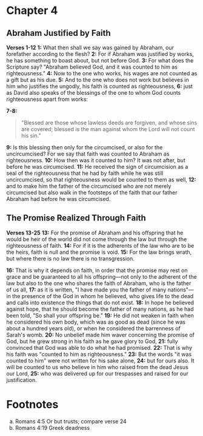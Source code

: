 # Chapter 4
## Abraham Justified by Faith
**Verses 1-12**
**1:** What then shall we say was gained by Abraham, our forefather according to the flesh?
**2:** For if Abraham was justified by works, he has something to boast about, but not before God.
**3:** For what does the Scripture say? "Abraham believed God, and it was counted to him as righteousness."
**4:** Now to the one who works, his wages are not counted as a gift but as his due.
**5:** And to the one who does not work but believes in him who justifies the ungodly, his faith is counted as righteousness,
**6:** just as David also speaks of the blessings of the one to whom God counts righteousness apart from works:

**7-8:** 
> "Blessed are those whose lawless deeds
> are forgiven,
> and whose sins are covered;
> blessed is the man against whom the
> Lord will not count his sin."

**9:** Is this blessing then only for the circumcised, or also for the uncircumcised? For we say that faith was counted to Abraham as righteousness.
**10:** How then was it counted to him? It was not after, but before he was circumcised.
**11:** He received the sign of circumcision as a seal of the righteousness that he had by faith while he was still uncircumcised, so that righteousness would be counted to them as well,
**12:** and to make him the father of the circumcised who are not merely circumcised but also walk in the footsteps of the faith that our father Abraham had before he was circumcised.

## The Promise Realized Through Faith
**Verses 13-25**
**13:** For the promise of Abraham and his offspring that he would be heir of the world did not come through the law but through the righteousness of faith.
**14:** For if it is the adherents of the law who are to be the heirs, faith is null and the promise is void.
**15:** For the law brings wrath, but where there is no law there is no transgression.

**16:** That is why it depends on faith, in order that the promise may rest on grace and be guaranteed to all his offspring—not only to the adherent of the law but also to the one who shares the faith of Abraham, who is the father of us all,
**17:** as it is written, "I have made you the father of many nations"—in the presence of the God in whom he believed, who gives life to the dead and calls into existence the things that do not exist.
**18:** In hope he believed against hope, that he should become the father of many nations, as he had been told, "So shall your offspring be."
**19:** He did not weaken in faith when he considered his own body, which was as good as dead (since he was about a hundred years old), or when he considered the barrenness of Sarah's womb.
**20:** No unbelief made him waver concerning the promise of God, but he grew strong in his faith as he gave glory to God,
**21:** fully convinced that God was able to do what he had promised.
**22:** That is why his faith was "counted to him as righteousness."
**23:** But the words "it was counted to him" were not written for his sake alone,
**24:** but for ours also. It will be counted to us who believe in him who raised from the dead Jesus our Lord,
**25:** who was delivered up for our trespasses and raised for our justification.

# Footnotes
<ol type='a'>
	<li>Romans 4:5 Or but trusts; compare verse 24</li>
	<li>Romans 4:19 Greek deadness</li>
</ol>
